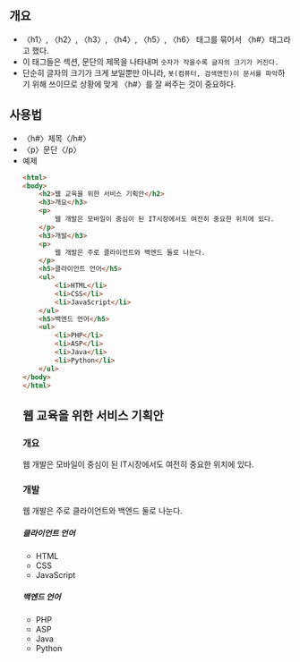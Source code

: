 ## 개요
* 〈h1〉, 〈h2〉, 〈h3〉, 〈h4〉, 〈h5〉, 〈h6〉 태그를 묶어서 〈h#〉태그라고 했다.
* 이 태그들은 섹션, 문단의 제목을 나타내며 `숫자가 작을수록 글자의 크기가 커진다.` 
* 단순히 글자의 크기가 크게 보일뿐만 아니라, `봇(컴퓨터, 검색엔진)이 문서를 파악`하기 위해 쓰이므로 상황에 맞게 〈h#〉를 잘 써주는 것이 중요하다.

## 사용법
* 〈h#〉제목〈/h#〉
* 〈p〉문단〈/p〉
* 예제
    ```html
    <html>
    <body>
        <h2>웹 교육을 위한 서비스 기획안</h2>
        <h3>개요</h3>
        <p>
            웹 개발은 모바일이 중심이 된 IT시장에서도 여전히 중요한 위치에 있다.
        </p>        
        <h3>개발</h3>
        <p>
            웹 개발은 주로 클라이언트와 백엔드 둘로 나눈다.
        </p>
        <h5>클라이언트 언어</h5>
        <ul>
            <li>HTML</li>
            <li>CSS</li>
            <li>JavaScript</li>
        </ul>
        <h5>백엔드 언어</h5>
        <ul>
            <li>PHP</li>
            <li>ASP</li>
            <li>Java</li>
            <li>Python</li>
        </ul>
    </body>
    </html>
    ```
    <html>
    <body>
        <h2>웹 교육을 위한 서비스 기획안</h2>
        <h3>개요</h3>
        <p>
            웹 개발은 모바일이 중심이 된 IT시장에서도 여전히 중요한 위치에 있다.
        </p>   
        <h3>개발</h3>
        <p>
            웹 개발은 주로 클라이언트와 백엔드 둘로 나눈다.
        </p>
        <h5>클라이언트 언어</h5>
        <ul>
            <li>HTML</li>
            <li>CSS</li>
            <li>JavaScript</li>
        </ul>
        <h5>백엔드 언어</h5>
        <ul>
            <li>PHP</li>
            <li>ASP</li>
            <li>Java</li>
            <li>Python</li>
        </ul>
    </body>
    </html>